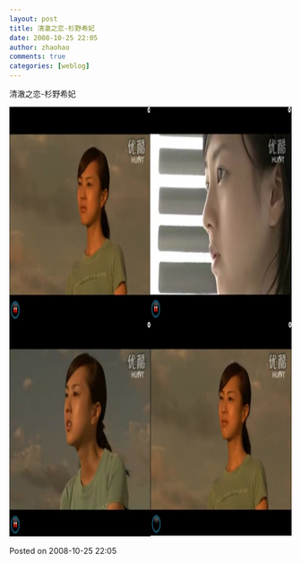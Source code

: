 ```yaml
---
layout: post
title: 清澈之恋-杉野希妃
date: 2008-10-25 22:05
author: zhaohao
comments: true
categories: [weblog]
---
```

清澈之恋-杉野希妃

<a href="/Media/clean-love.jpg"><img class="alignnone size-large wp-image-524" src="/Media/clean-love.jpg" alt="clean-love" width="1024" height="768" /></a>

Posted on 2008-10-25 22:05
